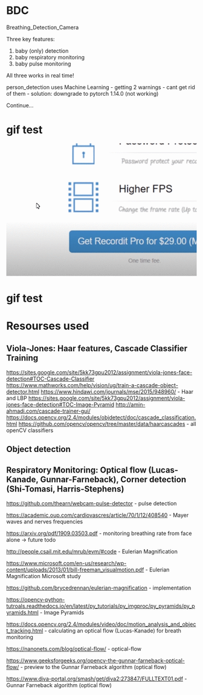 # BDC
Breathing_Detection_Camera

Three key features:
1. baby (only) detection
2. baby respiratory monitoring
3. baby pulse monitoring

All three works in real time!



person_detection uses Machine Learning - getting 2 warnings - cant get rid of them - solution: downgrade to pytorch 1.14.0 (not working)

Continue...

# gif test



![](rm_data/5dPlSKdROx.gif)



# gif test

# Resourses used

## Viola-Jones: Haar features, Cascade Classifier Training
https://sites.google.com/site/5kk73gpu2012/assignment/viola-jones-face-detection#TOC-Cascade-Classifier
https://www.mathworks.com/help/vision/ug/train-a-cascade-object-detector.html
https://www.hindawi.com/journals/mse/2015/948960/ - Haar and LBP
https://sites.google.com/site/5kk73gpu2012/assignment/viola-jones-face-detection#TOC-Image-Pyramid
http://amin-ahmadi.com/cascade-trainer-gui/
https://docs.opencv.org/2.4/modules/objdetect/doc/cascade_classification.html
https://github.com/opencv/opencv/tree/master/data/haarcascades - all openCV classifiers

## Object detection



## Respiratory Monitoring: Optical flow (Lucas-Kanade, Gunnar-Farneback), Corner detection (Shi-Tomasi, Harris-Stephens)




https://github.com/thearn/webcam-pulse-detector - pulse detection

https://academic.oup.com/cardiovascres/article/70/1/12/408540 - Mayer waves and nerves frequencies 

https://arxiv.org/pdf/1909.03503.pdf - monitoring breathing rate from face alone -> future todo



http://people.csail.mit.edu/mrub/evm/#code - Eulerian Magnification

https://www.microsoft.com/en-us/research/wp-content/uploads/2013/01/bill-freeman_visualmotion.pdf - Eulerian Magnification Microsoft study

https://github.com/brycedrennan/eulerian-magnification - implementation

https://opencv-python-tutroals.readthedocs.io/en/latest/py_tutorials/py_imgproc/py_pyramids/py_pyramids.html - Image Pyramids

https://docs.opencv.org/2.4/modules/video/doc/motion_analysis_and_object_tracking.html - calculating an optical flow (Lucas-Kanade) for breath monitoring

https://nanonets.com/blog/optical-flow/ - optical-flow

https://www.geeksforgeeks.org/opencv-the-gunnar-farneback-optical-flow/ - preview to the Gunnar Farneback algorithm (optical flow)

https://www.diva-portal.org/smash/get/diva2:273847/FULLTEXT01.pdf - Gunnar Farneback algorithm (optical flow)

